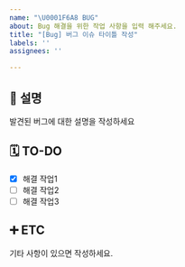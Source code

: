 ```yaml
---
name: "\U0001F6A8 BUG"
about: Bug 해결을 위한 작업 사항을 입력 해주세요.
title: "[Bug] 버그 이슈 타이틀 작성"
labels: ''
assignees: ''

---
```


## 📄 설명
발견된 버그에 대한 설명을 작성하세요

## 🗓️ TO-DO
- [x] 해결 작업1 
- [ ] 해결 작업2
- [ ] 해결 작업3

## ➕ ETC
기타 사항이 있으면 작성하세요.
